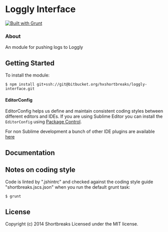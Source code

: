 # Loggly Interface

[![Built with Grunt](https://cdn.gruntjs.com/builtwith.png)](http://gruntjs.com/)

### About

An module for pushing logs to Loggly

## Getting Started

To install the module:
```
$ npm install git+ssh://git@bitbucket.org/hxshortbreaks/loggly-interface.git
```

#### EditorConfig

EditorConfig helps us define and maintain consistent coding styles between different editors and IDEs.  If you are using Sublime Editor you can install the `EditorConfig` using [Package Control](https://sublime.wbond.net).

For non Sublime development a bunch of other IDE plugins are available [here](http://editorconfig.org/#download)

## Documentation

## Notes on coding style

Code is linted by ".jshintrc" and checked against the coding style guide "shortbreaks.jscs.json" when you run the default grunt task:
```
$ grunt
```

## License
Copyright (c) 2014 Shortbreaks
Licensed under the MIT license.